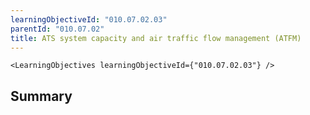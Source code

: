```yaml
---
learningObjectiveId: "010.07.02.03"
parentId: "010.07.02"
title: ATS system capacity and air traffic flow management (ATFM)
---
```


```tsx eval
<LearningObjectives learningObjectiveId={"010.07.02.03"} />
```

## Summary
